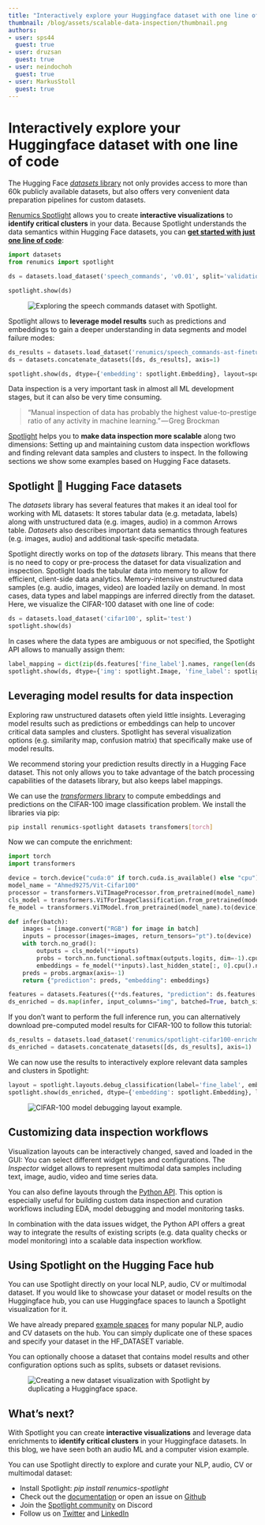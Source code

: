```yaml
---
title: "Interactively explore your Huggingface dataset with one line of code"
thumbnail: /blog/assets/scalable-data-inspection/thumbnail.png
authors:
- user: sps44
  guest: true
- user: druzsan
  guest: true
- user: neindochoh
  guest: true
- user: MarkusStoll
  guest: true
---
```



# Interactively explore your Huggingface dataset with one line of code

The Hugging Face [*datasets* library](https://huggingface.co/docs/datasets/index) not only provides access to more than 60k publicly available datasets, but also offers very convenient data preparation pipelines for custom datasets.

[Renumics Spotlight](https://github.com/Renumics/spotlight) allows you to create **interactive visualizations** to **identify critical clusters** in your data. Because Spotlight understands the data semantics within Hugging Face datasets, you can **[get started with just one line of code](https://renumics.com/docs)**:

```python
import datasets
from renumics import spotlight

ds = datasets.load_dataset('speech_commands', 'v0.01', split='validation')

spotlight.show(ds)
```

<figure class="image text-center">
  <img src="https://huggingface.co/datasets/huggingface/documentation-images/resolve/main/blog/scalable-data-inspection/speech_commands_vis.gif" alt="Exploring the speech commands dataset with Spotlight.">
</figure> 

Spotlight allows to **leverage model results** such as predictions and embeddings to gain a deeper understanding in data segments and model failure modes:

```python
ds_results = datasets.load_dataset('renumics/speech_commands-ast-finetuned-results', 'v0.01', split='validation')
ds = datasets.concatenate_datasets([ds, ds_results], axis=1)

spotlight.show(ds, dtype={'embedding': spotlight.Embedding}, layout=spotlight.layouts.debug_classification(embedding='embedding', inspect={'audio': spotlight.dtypes.audio_dtype}))
```

Data inspection is a very important task in almost all ML development stages, but it can also be very time consuming.

> “Manual inspection of data has probably the highest value-to-prestige ratio of any activity in machine learning.” — Greg Brockman
> 

[Spotlight](https://renumics.com/docs) helps you to **make data inspection more scalable** along two dimensions: Setting up and maintaining custom data inspection workflows and finding relevant data samples and clusters to inspect. In the following sections we show some examples based on Hugging Face datasets.

## Spotlight 🤝 Hugging Face datasets

The *datasets* library has several features that makes it an ideal tool for working with ML datasets: It stores tabular data (e.g. metadata, labels) along with unstructured data (e.g. images, audio) in a common Arrows table. *Datasets* also describes important data semantics through features (e.g. images, audio) and additional task-specific metadata.

Spotlight directly works on top of the *datasets* library. This means that there is no need to copy or pre-process the dataset for data visualization and inspection. Spotlight loads the tabular data into memory to allow for efficient, client-side data analytics. Memory-intensive unstructured data samples (e.g. audio, images, video) are loaded lazily on demand. In most cases, data types and label mappings are inferred directly from the dataset. Here, we visualize the CIFAR-100 dataset with one line of code:

```python
ds = datasets.load_dataset('cifar100', split='test')
spotlight.show(ds)
```

In cases where the data types are ambiguous or not specified, the Spotlight API allows to manually assign them:

```python
label_mapping = dict(zip(ds.features['fine_label'].names, range(len(ds.features['fine_label'].names))))
spotlight.show(ds, dtype={'img': spotlight.Image, 'fine_label': spotlight.dtypes.CategoryDType(categories=label_mapping)})
```

## **Leveraging model results for data inspection**

Exploring raw unstructured datasets often yield little insights. Leveraging model results such as predictions or embeddings can help to uncover critical data samples and clusters. Spotlight has several visualization options (e.g. similarity map, confusion matrix) that specifically make use of model results.

We recommend storing your prediction results directly in a Hugging Face dataset. This not only allows you to take advantage of the batch processing capabilities of the datasets library, but also keeps label mappings.

We can use the [*transformers* library](https://huggingface.co/docs/transformers) to compute embeddings and predictions on the CIFAR-100 image classification problem. We install the libraries via pip:

```bash
pip install renumics-spotlight datasets transfomers[torch]
```

Now we can compute the enrichment:


```python
import torch
import transformers

device = torch.device("cuda:0" if torch.cuda.is_available() else "cpu")
model_name = "Ahmed9275/Vit-Cifar100"
processor = transformers.ViTImageProcessor.from_pretrained(model_name)
cls_model = transformers.ViTForImageClassification.from_pretrained(model_name).to(device)
fe_model = transformers.ViTModel.from_pretrained(model_name).to(device)

def infer(batch):
    images = [image.convert("RGB") for image in batch]
    inputs = processor(images=images, return_tensors="pt").to(device)
    with torch.no_grad():
        outputs = cls_model(**inputs)
        probs = torch.nn.functional.softmax(outputs.logits, dim=-1).cpu().numpy()
        embeddings = fe_model(**inputs).last_hidden_state[:, 0].cpu().numpy()
    preds = probs.argmax(axis=-1)
    return {"prediction": preds, "embedding": embeddings}

features = datasets.Features({**ds.features, "prediction": ds.features["fine_label"], "embedding": datasets.Sequence(feature=datasets.Value("float32"), length=768)})
ds_enriched = ds.map(infer, input_columns="img", batched=True, batch_size=2, features=features)
```

If you don’t want to perform the full inference run, you can alternatively download pre-computed model results for CIFAR-100 to follow this tutorial:

```python
ds_results = datasets.load_dataset('renumics/spotlight-cifar100-enrichment', split='test')
ds_enriched = datasets.concatenate_datasets([ds, ds_results], axis=1)
```

We can now use the results to interactively explore relevant data samples and clusters in Spotlight:

```python
layout = spotlight.layouts.debug_classification(label='fine_label', embedding='embedding', inspect={'img': spotlight.dtypes.image_dtype})
spotlight.show(ds_enriched, dtype={'embedding': spotlight.Embedding}, layout=layout)
```

<figure class="image text-center">
  <img src="https://huggingface.co/datasets/huggingface/documentation-images/resolve/main/blog/scalable-data-inspection/cifar-100-model-debugging.png" alt="CIFAR-100 model debugging layout example.">
</figure> 


## Customizing data inspection workflows

Visualization layouts can be interactively changed, saved and loaded in the GUI: You can select different widget types and configurations. The *Inspector* widget allows to represent multimodal data samples including text, image, audio, video and time series data.

You can also define layouts through the [Python API](https://renumics.com/api/spotlight/). This option is especially useful for building custom data inspection and curation workflows including EDA, model debugging and model monitoring tasks.

In combination with the data issues widget, the Python API offers a great way to integrate the results of existing scripts (e.g. data quality checks or model monitoring) into a scalable data inspection workflow.

## Using Spotlight on the Hugging Face hub

You can use Spotlight directly on your local NLP, audio, CV or multimodal dataset. If you would like to showcase your dataset or model results on the Huggingface hub, you can use Huggingface spaces to launch a Spotlight visualization for it.

We have already prepared [example spaces](https://huggingface.co/renumics) for many popular NLP, audio and CV datasets on the hub. You can simply duplicate one of these spaces and specify your dataset in the HF_DATASET variable.

You can optionally choose a dataset that contains model results and other configuration options such as splits, subsets or dataset revisions.

<figure class="image text-center">
  <img src="https://huggingface.co/datasets/huggingface/documentation-images/resolve/main/blog/scalable-data-inspection/space_duplication_annotated.png" alt="Creating a new dataset visualization with Spotlight by duplicating a Huggingface space.">
</figure> 


## What’s next?

With Spotlight you can create **interactive visualizations** and leverage data enrichments to **identify critical clusters** in your Huggingface datasets. In this blog, we have seen both an audio ML and a computer vision example.

You can use Spotlight directly to explore and curate your NLP, audio, CV or multimodal dataset:

- Install Spotlight: *pip install renumics-spotlight*
- Check out the [documentation](https://renumics.com/docs) or open an issue on [Github](https://github.com/Renumics/spotlight)
- Join the [Spotlight community](https://discord.gg/VAQdFCU5YD) on Discord
- Follow us on [Twitter](https://twitter.com/renumics) and [LinkedIn](https://www.linkedin.com/company/renumics)